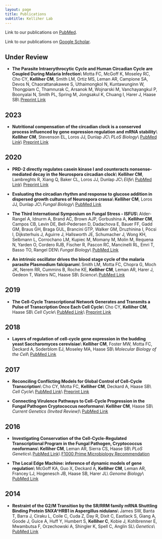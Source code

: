 ```yaml
---
layout: page
title: Publications
subtitle: Kelliher Lab
---
```


Link to our publications on <a href="https://www.ncbi.nlm.nih.gov/sites/myncbi/14yXoxVzs2PQL/bibliography/49267944/public/?sort=date&direction=ascending" target="_blank">PubMed</a>.
<br />

Link to our publications on <a href="https://scholar.google.com/citations?user=4EmwOtQAAAAJ" target="_blank">Google Scholar</a>.
<br />

## Under Review

- **The Parasite Intraerythrocytic Cycle and Human Circadian Cycle are Coupled During Malaria Infection**\\
    Motta FC, McGoff K, Moseley RC, Cho CY, **Kelliher CM**, Smith LM, Ortiz MS, Leman AR, Campione SA, Devos N, Chaorattanakawee S, Uthaimongkol N, Kuntawunginn W, Thongpiam C, Thamnurak C, Arsanok M, Wojnarski M, Vanchayangkul P, Boonyalai N, Smith PL, Spring M, Jongsakul K, Chuang I, Harer J, Haase SB\\
    <a href="https://www.biorxiv.org/content/10.1101/2022.08.02.499203v1" target="_blank">Preprint Link</a>

## 2023

- **Nutritional compensation of the circadian clock is a conserved process influenced by gene expression regulation and mRNA stability**\\
    **Kelliher CM**, Stevenson EL, Loros JJ, Dunlap JC\\
    *PLoS Biology*\\
    <a href="https://pubmed.ncbi.nlm.nih.gov/36603054/" target="_blank">PubMed Link</a>\\
    <a href="https://www.biorxiv.org/content/10.1101/2022.05.09.491261v2" target="_blank">Preprint Link</a>

## 2020

- **PRD-2 directly regulates casein kinase I and counteracts nonsense-mediated decay in the Neurospora circadian clock**\\
    **Kelliher CM**, Lambreghts R, Xiang Q, Baker CL, Loros JJ, Dunlap JC\\
    *Elife*\\
    <a href="https://pubmed.ncbi.nlm.nih.gov/33295874/" target="_blank">PubMed Link</a>\\
    <a href="https://www.biorxiv.org/content/10.1101/2020.10.29.360735v1" target="_blank">Preprint Link</a>

- **Evaluating the circadian rhythm and response to glucose addition in dispersed growth cultures of Neurospora crassa**\\
    **Kelliher CM**, Loros JJ, Dunlap JC\\
    *Fungal Biology*\\
    <a href="https://pubmed.ncbi.nlm.nih.gov/32389302/" target="_blank">PubMed Link</a>

- **The Third International Symposium on Fungal Stress - ISFUS**\\
    Alder-Rangel A, Idnurm A, Brand AC, Brown AJP, Gorbushina A, **Kelliher CM**, Campos CB, Levin DE, Bell-Pedersen D, Dadachova E, Bauer FF, Gadd GM, Braus GH, Braga GUL, Brancini GTP, Walker GM, Druzhinina I, Pócsi I, Dijksterhuis J, Aguirre J, Hallsworth JE, Schumacher J, Wong KH, Selbmann L, Corrochano LM, Kupiec M, Momany M, Molin M, Requena N, Yarden O, Cordero RJB, Fischer R, Pascon RC, Mancinelli RL, Emri T, Basso TO, Rangel DEN\\
    *Fungal Biology*\\
    <a href="https://pubmed.ncbi.nlm.nih.gov/32389286/" target="_blank">PubMed Link</a>

- **An intrinsic oscillator drives the blood stage cycle of the malaria parasite Plasmodium falciparum**\\
    Smith LM, Motta FC, Chopra G, Moch JK, Nerem RR, Cummins B, Roche KE, **Kelliher CM**, Leman AR, Harer J, Gedeon T, Waters NC, Haase SB\\
    *Science*\\
    <a href="https://pubmed.ncbi.nlm.nih.gov/32409472/" target="_blank">PubMed Link</a>

## 2019

- **The Cell-Cycle Transcriptional Network Generates and Transmits a Pulse of Transcription Once Each Cell Cycle**\\
    Cho CY, **Kelliher CM**, Haase SB\\
    *Cell Cycle*\\
    <a href="https://pubmed.ncbi.nlm.nih.gov/30668223/" target="_blank">PubMed Link</a>\\
    <a href="https://www.biorxiv.org/content/10.1101/190686v1" target="_blank">Preprint Link</a>

## 2018

- **Layers of regulation of cell-cycle gene expression in the budding yeast Saccharomyces cerevisiae**\\
    **Kelliher CM**, Foster MW, Motta FC, Deckard A, Soderblom EJ, Moseley MA, Haase SB\\
    *Molecular Biology of the Cell*\\
    <a href="https://pubmed.ncbi.nlm.nih.gov/30207828/" target="_blank">PubMed Link</a>

## 2017

- **Reconciling Conflicting Models for Global Control of Cell-Cycle Transcription**\\
    Cho CY, Motta FC, **Kelliher CM**, Deckard A, Haase SB\\
    *Cell Cycle*\\
    <a href="https://pubmed.ncbi.nlm.nih.gov/28934013/" target="_blank">PubMed Link</a>\\
    <a href="https://www.biorxiv.org/content/10.1101/116798v1" target="_blank">Preprint Link</a>

- **Connecting Virulence Pathways to Cell-Cycle Progression in the Fungal Pathogen Cryptococcus neoformans**\\
    **Kelliher CM**, Haase SB\\
    *Current Genetics (Invited Review)*\\
    <a href="https://pubmed.ncbi.nlm.nih.gov/28265742/" target="_blank">PubMed Link</a>

## 2016

- **Investigating Conservation of the Cell-Cycle-Regulated Transcriptional Program in the Fungal Pathogen, Cryptococcus neoformans**\\
    **Kelliher CM**, Leman AR, Sierra CS, Haase SB\\
    *PLoS Genetics*\\
    <a href="https://pubmed.ncbi.nlm.nih.gov/27918582/" target="_blank">PubMed Link</a>\\
    <a href="https://facultyopinions.com/article/727072416?bd=1" target="_blank">F1000 Prime Microbiology Recommendation</a>

- **The Local Edge Machine: inference of dynamic models of gene regulation**\\
    McGoff KA, Guo X, Deckard A, **Kelliher CM**, Leman AR, Francey LJ, Hogenesch JB, Haase SB, Harer JL\\
    *Genome Biology*\\
    <a href="https://pubmed.ncbi.nlm.nih.gov/27760556/" target="_blank">PubMed Link</a>
    
## 2014

- **Restraint of the G2/M Transition by the SR/RRM family mRNA Shuttling Binding Protein SNXA^HRB1 in Aspergillus nidulans**\\
    James SW, Banta T, Barra J, Ciraku L, Coile C, Cuda Z, Day R, Dixit C, Eastlack S, Giang A, Goode J, Guice A, Huff Y, Humbert S, **Kelliher C**, Kobie J, Kohlbrenner E, Mwambutsa F, Orzechowski A, Shingler K, Spell C, Anglin SL\\
    *Genetics*\\
    <a href="https://pubmed.ncbi.nlm.nih.gov/25104516/" target="_blank">PubMed Link</a>
